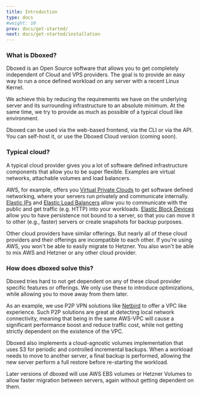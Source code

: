 ```yaml
---
title: Introduction
type: docs
#weight: 10
prev: docs/get-started/
next: docs/get-started/installation
---
```


### What is Dboxed?

Dboxed is an Open Source software that allows you to get completely independent of Cloud and VPS providers. The goal is to provide
an easy way to run a once defined workload on any server with a recent Linux Kernel.

We achieve this by reducing the requirements we have on the underlying server and its surrounding infrastructure to an
absolute minimum. At the same time, we try to provide as much as possible of a typical cloud like environment.

Dboxed can be used via the web-based frontend, via the CLI or via the API. You can self-host it, or use the Dboxed Cloud
version (coming soon).

### Typical cloud?

A typical cloud provider gives you a lot of software defined infrastructure components that allow you to be super
flexible. Examples are virtual networks, attachable volumes and load balancers.

AWS, for example, offers you [Virtual Private Clouds](https://docs.aws.amazon.com/vpc/latest/userguide/what-is-amazon-vpc.html)
to get software defined networking, where your servers run privately and communicate internally. 
[Elastic IPs](https://docs.aws.amazon.com/AWSEC2/latest/UserGuide/elastic-ip-addresses-eip.html) and
[Elastic Load Balancers](https://aws.amazon.com/elasticloadbalancing/) allow you to communicate with the public and
get traffic (e.g. HTTP) into your workloads. [Elastic Block Devices](https://aws.amazon.com/ebs/) allow you to have
persistence not bound to a server, so that you can move it to other (e.g., faster) servers or create snapshots
for backup purposes.

Other cloud providers have similar offerings. But nearly all of these cloud providers and their offerings are
incompatible to each other. If you're using AWS, you won't be able to easily migrate to Hetzner. You also won't be able
to mix AWS and Hetzner or any other cloud provider.

### How does dboxed solve this?

Dboxed tries hard to not get dependent on any of these cloud provider specific features or offerings. We only use these
to introduce optimizations, while allowing you to move away from them later.

As an example, we use P2P VPN solutions like [Netbird](https://netbird.io/) to offer a VPC like experience. Such P2P
solutions are great at detecting local network connectivity, meaning that being in the same AWS-VPC will cause a
significant performance boost and reduce traffic cost, while not getting strictly dependent on the existence of the VPC.

Dboxed also implements a cloud-agnostic volumes implementation that uses S3 for periodic and controlled incremental backups.
When a workload needs to move to another server, a final backup is performed, allowing the new server perform a full
restore before re-starting the workload.

Later versions of dboxed will use AWS EBS volumes or Hetzner Volumes to allow faster migration between servers, again
without getting dependent on them.